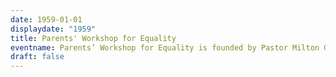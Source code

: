 ```yaml
---
date: 1959-01-01
displaydate: "1959"
title: Parents' Workshop for Equality
eventname: Parents’ Workshop for Equality is founded by Pastor Milton Galamison
draft: false
---
```

